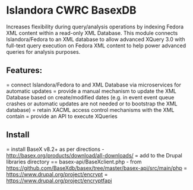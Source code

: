 # Islandora CWRC BasexDB

Increases flexibility during query/analysis operations by indexing Fedora XML content within a read-only XML Database.  This module connects Islandora/Fedora to an XML database to allow advanced XQuery 3.0 with full-text query execution on Fedora XML content to help power advanced queries for analysis purposes. 

Features:
--
= connect Islandora/Fedora to and XML Database via microservices for automatic updates
= provide a manual mechanism to update the XML Database based on create/modified dates (e.g. in event event queue crashes or automatic updates are not needed or to bootstrap the XML database)
= retain XACML access control mechanisms with the XML contain
= provide an API to execute XQueries

Install
--
= install BaseX v8.2+ as per directions - http://basex.org/products/download/all-downloads/
= add to the Drupal libraries directory
== basex-api/BaseXclient.php - from https://github.com/BaseXdb/basex/tree/master/basex-api/src/main/php
= https://www.drupal.org/project/encrypt
= https://www.drupal.org/project/encryptfapi


 
